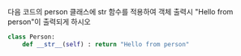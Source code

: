 다음 코드의 person 클래스에 str 함수를 적용하여 객체 출력시 "Hello from person"이 출력되게 하시오

```python
class Person:
    def __str__(self) : return "Hello from person"
```